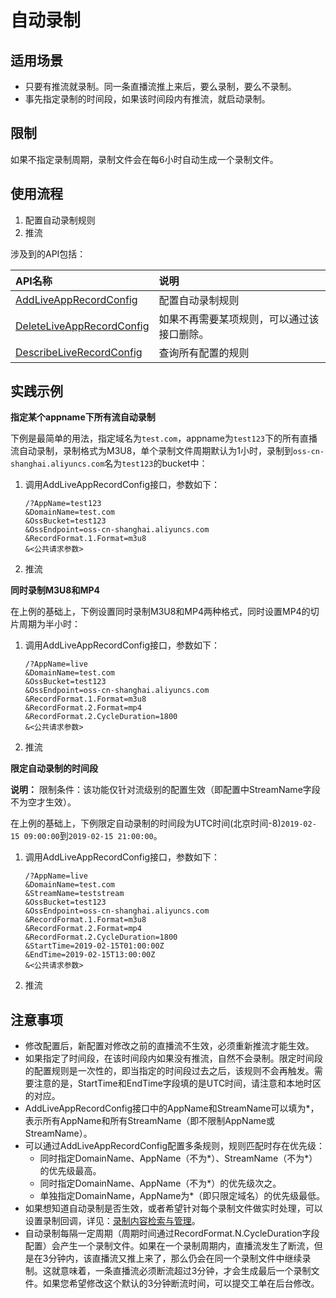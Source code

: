 # 自动录制

## 适用场景

-   只要有推流就录制。同一条直播流推上来后，要么录制，要么不录制。
-   事先指定录制的时间段，如果该时间段内有推流，就启动录制。

## 限制

如果不指定录制周期，录制文件会在每6小时自动生成一个录制文件。

## 使用流程

1.  配置自动录制规则
2.  推流

涉及到的API包括：

|API名称|说明|
|:----|:-|
|[AddLiveAppRecordConfig](/cn.zh-CN/API参考/直播录制存储至OSS/AddLiveAppRecordConfig.md)|配置自动录制规则|
|[DeleteLiveAppRecordConfig](/cn.zh-CN/API参考/直播录制存储至OSS/DeleteLiveAppRecordConfig.md)|如果不再需要某项规则，可以通过该接口删除。|
|[DescribeLiveRecordConfig](/cn.zh-CN/API参考/直播录制存储至OSS/DescribeLiveRecordConfig.md)|查询所有配置的规则|

## 实践示例

**指定某个appname下所有流自动录制**

下例是最简单的用法，指定域名为`test.com`，appname为`test123`下的所有直播流自动录制，录制格式为M3U8，单个录制文件周期默认为1小时，录制到`oss-cn-shanghai.aliyuncs.com`名为`test123`的bucket中：

1.  调用AddLiveAppRecordConfig接口，参数如下：

    ```
    /?AppName=test123
    &DomainName=test.com
    &OssBucket=test123
    &OssEndpoint=oss-cn-shanghai.aliyuncs.com
    &RecordFormat.1.Format=m3u8
    &<公共请求参数>
    ```

2.  推流

**同时录制M3U8和MP4**

在上例的基础上，下例设置同时录制M3U8和MP4两种格式，同时设置MP4的切片周期为半小时：

1.  调用AddLiveAppRecordConfig接口，参数如下：

    ```
    /?AppName=live
    &DomainName=test.com
    &OssBucket=test123
    &OssEndpoint=oss-cn-shanghai.aliyuncs.com
    &RecordFormat.1.Format=m3u8
    &RecordFormat.2.Format=mp4
    &RecordFormat.2.CycleDuration=1800
    &<公共请求参数>
    ```

2.  推流

**限定自动录制的时间段**

**说明：** 限制条件：该功能仅针对流级别的配置生效（即配置中StreamName字段不为空才生效）。

在上例的基础上，下例限定自动录制的时间段为UTC时间\(北京时间-8\)`2019-02-15 09:00:00`到`2019-02-15 21:00:00`。

1.  调用AddLiveAppRecordConfig接口，参数如下：

    ```
    /?AppName=live
    &DomainName=test.com
    &StreamName=teststream
    &OssBucket=test123
    &OssEndpoint=oss-cn-shanghai.aliyuncs.com
    &RecordFormat.1.Format=m3u8
    &RecordFormat.2.Format=mp4
    &RecordFormat.2.CycleDuration=1800
    &StartTime=2019-02-15T01:00:00Z
    &EndTime=2019-02-15T13:00:00Z
    &<公共请求参数>
    ```

2.  推流

## 注意事项

-   修改配置后，新配置对修改之前的直播流不生效，必须重新推流才能生效。
-   如果指定了时间段，在该时间段内如果没有推流，自然不会录制。限定时间段的配置规则是一次性的，即当指定的时间段过去之后，该规则不会再触发。需要注意的是，StartTime和EndTime字段填的是UTC时间，请注意和本地时区的对应。
-   AddLiveAppRecordConfig接口中的AppName和StreamName可以填为\*，表示所有AppName和所有StreamName（即不限制AppName或StreamName）。
-   可以通过AddLiveAppRecordConfig配置多条规则，规则匹配时存在优先级：
    -   同时指定DomainName、AppName（不为\*）、StreamName（不为\*）的优先级最高。
    -   同时指定DomainName、AppName（不为\*）的优先级次之。
    -   单独指定DomainName，AppName为\*（即只限定域名）的优先级最低。
-   如果想知道自动录制是否生效，或者希望针对每个录制文件做实时处理，可以设置录制回调，详见：[录制内容检索与管理](/cn.zh-CN/API功能与使用场景/直播录制/录制内容检索与管理.md)。
-   自动录制每隔一定周期（周期时间通过RecordFormat.N.CycleDuration字段配置）会产生一个录制文件。如果在一个录制周期内，直播流发生了断流，但是在3分钟内，该直播流又推上来了，那么仍会在同一个录制文件中继续录制。这就意味着，一条直播流必须断流超过3分钟，才会生成最后一个录制文件。如果您希望修改这个默认的3分钟断流时间，可以提交工单在后台修改。

